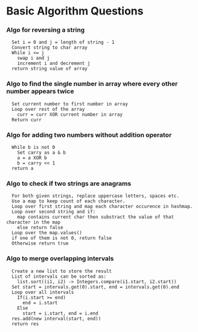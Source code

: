 # Basic Algorithm Questions

### Algo for reversing a string

```pseudocode
  Set i = 0 and j = length of string - 1
  Convert string to char array
  While i <= j
    swap i and j
    increment i and decrement j
  return string value of array
```

### Algo to find the single number in array where every other number appears twice

```pseudocode
  Set current number to first number in array
  Loop over rest of the array
    curr = curr XOR current number in array
  Return curr
```

### Algo for adding two numbers without addition operator

```pseudocode
  While b is not 0
    Set carry as a & b
    a = a XOR b
    b = carry << 1
  return a
```

### Algo to check if two strings are anagrams

```pseudocode
  For both given strings, replace uppercase letters, spaces etc.
  Use a map to keep count of each character.
  Loop over first string and map each character occurence in hashmap.
  Loop over second string and if:
    map contains current char then substract the value of that character in the map
    else return false
  Loop over the map.values()
  if one of them is not 0, return false
  Otherwise return true
```

### Algo to merge overlapping intervals

```pseudocode
  Create a new list to store the result
  List of intervals can be sorted as:
    list.sort((i1, i2) -> Integers.compare(i1.start, i2.start))
  Set start = intervals.get(0).start, end = intervals.get(0).end
  Loop over all intervals
    If(i.start >= end)
      end = i.start
    Else
      start = i.start, end = i.end
  res.add(new interval(start, end))
  return res
```
